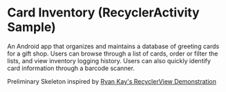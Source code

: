 # Card Inventory (RecyclerActivity Sample)
An Android app that organizes and maintains a database of greeting cards for a gift shop. Users can browse through a list of cards, order or filter the lists, and view inventory logging history. Users can also quickly identify card information through a barcode scanner.

Preliminary Skeleton inspired by [Ryan Kay's RecyclerView Demonstration](https://github.com/BracketCove/RecyclerViewTutorial2017)
